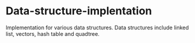 # Data-structure-implentation
Implementation for various data structures. Data structures include linked list, vectors, hash table and quadtree. 
